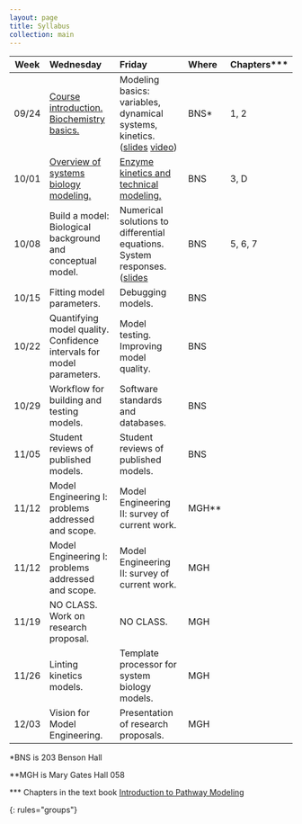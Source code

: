 ```yaml
---
layout: page
title: Syllabus
collection: main
---
```


| Week  | Wednesday                     | Friday                  | Where | Chapters\*\*\* |
|-------|:------------------------------|:------------------------|:------|:------------|
| 09/24 | [Course introduction. Biochemistry basics.](https://github.com/ModelEngineering/advancing-biomedical-models/blob/master/Lectures/Week_0/CSE%20599V%20Lecture%201-%20Course%20Introduction%20and%20Biochemistry%20Basics.pdf) | Modeling basics: variables, dynamical systems, kinetics. ([slides](https://github.com/ModelEngineering/advancing-biomedical-models/blob/master/Lectures/Week_0/CSE%20599V%20Lecture%202-%20Modeling%20Essentials.pdf) [video](https://uw.hosted.panopto.com/Panopto/Pages/Viewer.aspx?id=91c7ed28-094b-47f7-90d2-a969015296a1)) | BNS\* | 1, 2 |
| 10/01 | [Overview of systems biology modeling.](https://github.com/ModelEngineering/advancing-biomedical-models/tree/master/Lectures/Week_1) | [Enzyme kinetics and technical modeling.](https://github.com/ModelEngineering/advancing-biomedical-models/tree/master/Lectures/Week_1) | BNS | 3, D |
| 10/08 | Build a model: Biological background and conceptual model. | Numerical solutions to differential equations. System responses. ([slides]((https://github.com/ModelEngineering/advancing-biomedical-models/blob/master/references/PathwayModeling_10012018.pdf) ) | BNS | 5, 6, 7 |
| 10/15 | Fitting model parameters. | Debugging models. | BNS | |
| 10/22 | Quantifying model quality. Confidence intervals for model parameters. | Model testing. Improving model quality. | BNS | |
| 10/29 | Workflow for building and testing models. | Software standards and databases. | BNS | |
| 11/05 | Student reviews of published models. | Student reviews of published models. | BNS | |
| 11/12 | Model Engineering I: problems addressed and scope. | Model Engineering II: survey of current work. | MGH\*\* | |
| 11/12 | Model Engineering I: problems addressed and scope. | Model Engineering II: survey of current work. | MGH | |
| 11/19 | NO CLASS. Work on research proposal. | NO CLASS. | MGH | |
| 11/26 | Linting kinetics models. | Template processor for system biology models. | MGH | |
| 12/03 | Vision for Model Engineering. | Presentation of research proposals. | MGH | |

\*BNS is 203 Benson Hall

\*\*MGH is Mary Gates Hall 058

\*\*\* Chapters in the text book [Introduction to Pathway Modeling](https://github.com/ModelEngineering/advancing-biomedical-models/blob/master/references/PathwayModeling_10012018.pdf)

{: rules="groups"}
